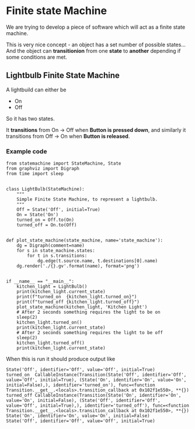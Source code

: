 # Finite state Machine

We are trying to develop a piece of software which will act as a finite state machine. 

This is very nice concept - an object has a set number of possible states... And the object can **transitionion** from one **state** to **another** depending if some conditions are met.

## Lightbulb Finite State Machine

A lightbuild can either be 

  - On
  - Off
  
So it has two states.

It **transitions** from On -> Off when **Button is pressed down**, and similarly it transitions from Off -> On when **Button is released**.

### Example code


```text python
from statemachine import StateMachine, State
from graphviz import Digraph
from time import sleep


class LightBulb(StateMachine):
    """
    Simple Finite State Machine, to represent a lightbulb.
    """
    Off = State('Off', initial=True)
    On = State('On')
    turned_on = Off.to(On)
    turned_off = On.to(Off)


def plot_state_machine(state_machine, name='state_machine'):
    dg = Digraph(comment=name)
    for s in state_machine.states:
        for t in s.transitions:
            dg.edge(t.source.name, t.destinations[0].name)
    dg.render('./{}.gv'.format(name), format='png')


if __name__ == "__main__":
    kitchen_light = LightBulb()
    print(kitchen_light.current_state)
    print(f"turned_on  {kitchen_light.turned_on}")
    print(f"turned_off {kitchen_light.turned_off}")
    plot_state_machine(kitchen_light, 'Kitchen Light')
    # After 2 seconds something requires the light to be on
    sleep(2)
    kitchen_light.turned_on()
    print(kitchen_light.current_state)
    # After 2 seconds something requires the light to be off
    sleep(2)
    kitchen_light.turned_off()
    print(kitchen_light.current_state)
```

When this is run it should produce output like 

```text
State('Off', identifier='Off', value='Off', initial=True)
turned_on  CallableInstance(Transition(State('Off', identifier='Off', value='Off', initial=True), (State('On', identifier='On', value='On', initial=False),), identifier='turned_on'), func=<function Transition.__get__.<locals>.transition_callback at 0x102f1e550>, **{})
turned_off CallableInstance(Transition(State('On', identifier='On', value='On', initial=False), (State('Off', identifier='Off', value='Off', initial=True),), identifier='turned_off'), func=<function Transition.__get__.<locals>.transition_callback at 0x102f1e550>, **{})
State('On', identifier='On', value='On', initial=False)
State('Off', identifier='Off', value='Off', initial=True)
```

